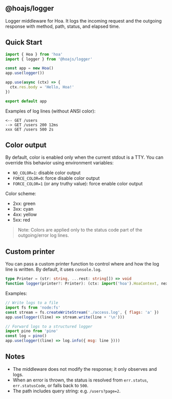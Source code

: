 ## @hoajs/logger

Logger middleware for Hoa. It logs the incoming request and the outgoing response with method, path, status, and elapsed time.

## Quick Start

```js
import { Hoa } from 'hoa'
import { logger } from '@hoajs/logger'

const app = new Hoa()
app.use(logger())

app.use(async (ctx) => {
  ctx.res.body = 'Hello, Hoa!'
})

export default app
```

Examples of log lines (without ANSI color):

```
<-- GET /users
--> GET /users 200 12ms
xxx GET /users 500 2s
```

## Color output

By default, color is enabled only when the current stdout is a TTY. You can override this behavior using environment variables:

- `NO_COLOR=1`: disable color output
- `FORCE_COLOR=0`: force disable color output
- `FORCE_COLOR=1` (or any truthy value): force enable color output

Color scheme:
- 2xx: green
- 3xx: cyan
- 4xx: yellow
- 5xx: red

> Note: Colors are applied only to the status code part of the outgoing/error log lines.

## Custom printer

You can pass a custom printer function to control where and how the log line is written. By default, it uses `console.log`.

```ts
type Printer = (str: string, ...rest: string[]) => void
function logger(printer?: Printer): (ctx: import('hoa').HoaContext, next: () => Promise<void>) => Promise<void>
```

Examples:

```js
// Write logs to a file
import fs from 'node:fs'
const stream = fs.createWriteStream('./access.log', { flags: 'a' })
app.use(logger((line) => stream.write(line + '\n')))

// Forward logs to a structured logger
import pino from 'pino'
const log = pino()
app.use(logger((line) => log.info({ msg: line })))
```

## Notes

- The middleware does not modify the response; it only observes and logs.
- When an error is thrown, the status is resolved from `err.status`, `err.statusCode`, or falls back to `500`.
- The path includes query string: e.g. `/users?page=2`.